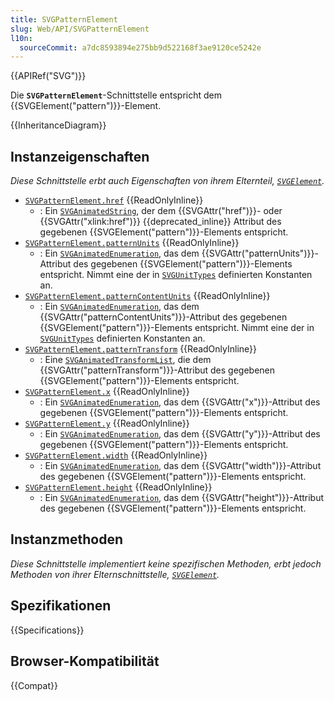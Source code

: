 ```yaml
---
title: SVGPatternElement
slug: Web/API/SVGPatternElement
l10n:
  sourceCommit: a7dc8593894e275bb9d522168f3ae9120ce5242e
---
```


{{APIRef("SVG")}}

Die **`SVGPatternElement`**-Schnittstelle entspricht dem {{SVGElement("pattern")}}-Element.

{{InheritanceDiagram}}

## Instanzeigenschaften

_Diese Schnittstelle erbt auch Eigenschaften von ihrem Elternteil, [`SVGElement`](/de/docs/Web/API/SVGElement)._

- [`SVGPatternElement.href`](/de/docs/Web/API/SVGPatternElement/href) {{ReadOnlyInline}}
  - : Ein [`SVGAnimatedString`](/de/docs/Web/API/SVGAnimatedString), der dem {{SVGAttr("href")}}- oder {{SVGAttr("xlink:href")}} {{deprecated_inline}} Attribut des gegebenen {{SVGElement("pattern")}}-Elements entspricht.
- [`SVGPatternElement.patternUnits`](/de/docs/Web/API/SVGPatternElement/patternUnits) {{ReadOnlyInline}}
  - : Ein [`SVGAnimatedEnumeration`](/de/docs/Web/API/SVGAnimatedEnumeration), das dem {{SVGAttr("patternUnits")}}-Attribut des gegebenen {{SVGElement("pattern")}}-Elements entspricht. Nimmt eine der in [`SVGUnitTypes`](/de/docs/Web/API/SVGUnitTypes) definierten Konstanten an.
- [`SVGPatternElement.patternContentUnits`](/de/docs/Web/API/SVGPatternElement/patternContentUnits) {{ReadOnlyInline}}
  - : Ein [`SVGAnimatedEnumeration`](/de/docs/Web/API/SVGAnimatedEnumeration), das dem {{SVGAttr("patternContentUnits")}}-Attribut des gegebenen {{SVGElement("pattern")}}-Elements entspricht. Nimmt eine der in [`SVGUnitTypes`](/de/docs/Web/API/SVGUnitTypes) definierten Konstanten an.
- [`SVGPatternElement.patternTransform`](/de/docs/Web/API/SVGPatternElement/patternTransform) {{ReadOnlyInline}}
  - : Eine [`SVGAnimatedTransformList`](/de/docs/Web/API/SVGAnimatedTransformList), die dem {{SVGAttr("patternTransform")}}-Attribut des gegebenen {{SVGElement("pattern")}}-Elements entspricht.
- [`SVGPatternElement.x`](/de/docs/Web/API/SVGPatternElement/x) {{ReadOnlyInline}}
  - : Ein [`SVGAnimatedEnumeration`](/de/docs/Web/API/SVGAnimatedEnumeration), das dem {{SVGAttr("x")}}-Attribut des gegebenen {{SVGElement("pattern")}}-Elements entspricht.
- [`SVGPatternElement.y`](/de/docs/Web/API/SVGPatternElement/y) {{ReadOnlyInline}}
  - : Ein [`SVGAnimatedEnumeration`](/de/docs/Web/API/SVGAnimatedEnumeration), das dem {{SVGAttr("y")}}-Attribut des gegebenen {{SVGElement("pattern")}}-Elements entspricht.
- [`SVGPatternElement.width`](/de/docs/Web/API/SVGPatternElement/width) {{ReadOnlyInline}}
  - : Ein [`SVGAnimatedEnumeration`](/de/docs/Web/API/SVGAnimatedEnumeration), das dem {{SVGAttr("width")}}-Attribut des gegebenen {{SVGElement("pattern")}}-Elements entspricht.
- [`SVGPatternElement.height`](/de/docs/Web/API/SVGPatternElement/height) {{ReadOnlyInline}}
  - : Ein [`SVGAnimatedEnumeration`](/de/docs/Web/API/SVGAnimatedEnumeration), das dem {{SVGAttr("height")}}-Attribut des gegebenen {{SVGElement("pattern")}}-Elements entspricht.

## Instanzmethoden

_Diese Schnittstelle implementiert keine spezifischen Methoden, erbt jedoch Methoden von ihrer Elternschnittstelle, [`SVGElement`](/de/docs/Web/API/SVGElement)._

## Spezifikationen

{{Specifications}}

## Browser-Kompatibilität

{{Compat}}
